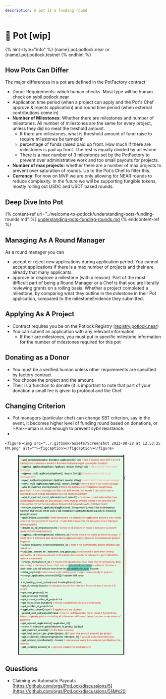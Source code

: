```yaml
---
description: A pot is a funding round
---
```


# 🍲 Pot \[wip]



{% hint style="info" %}
{name}.pot.potlock.near or {name}.pot.potlock.testnet
{% endhint %}

## How Pots Can Differ

The major differences in a pot are defined in the PotFactory contract&#x20;

* Donor Requirements: which human checks. Most type will be human check on sybil.potlock.near&#x20;
* Application time period (when a project can apply and the Pot's Chef approve & rejects application) and round time period (when external contributions come in)
* **Number of Milestones:** Whether there are milestones and number of milestones. All number of milestones are the same for every project, unless they did no meat the treshold amount.
  * If there are milestones, what is threshold amount of fund raise to require milestones be turned in
  * &#x20; percentage of funds raised paid up front. How much if there are milestones is pad up front. The rest is equally divided by milestone
  * There is a max number of 3 milestones set by the PotFactory to prevent over administrative work and too small payouts for projects.
* **Number of max projects:** whether there are a number of max projects to prevent over saturation of rounds. Up to the Pot's Chef to filter this.
* **Currency**: For now on MVP we are only allowing for NEAR rounds to reduce complexity. In the future we will be supporting fungible tokens, mostly rolling out USDC and USDT based rounds.



## Deep Dive Into Pot

{% content-ref url="../welcome-to-potlock/understanding-pots-funding-rounds.md" %}
[understanding-pots-funding-rounds.md](../welcome-to-potlock/understanding-pots-funding-rounds.md)
{% endcontent-ref %}

## Managing As A Round Manager

As a round manager you can&#x20;

* accept or reject new applications during application period. You cannot accept applications if there is a max number of projects and their are already that many applicants.&#x20;
* approve or disprove a milestone (with a reason). Part of the most difficult part of being a Round Manager or a Chef is that you are literally reviewing grants on a rolling basis. Whether a project completed a milestone, by comparing what they outline in the milestone in their Pot application, compared to the milestoneEvidence they submitted.&#x20;



## Applying As A Project

* Contract requires you be on the Potlock Registry ([registry.potlock.near](registry-live.md))
* You can submit an application with any relevant information&#x20;
  * If their are milestones, you must put in specific milestone information for the number of milestones required for this pot

## Donating as a Donor

* You must be a verified human unless other requirements are specified by factory contract
* You choose the project and the amount.
* Their is a function to donate (it is important to note that part of your donation a small fee is given to protocol and the Chef



## Changing Criterion

* Pot managers (particular chef) can change SBT criterion, say in the event, it becomes higher level of funding round based on donations, or I-Am-Human is not enough to prevent sybil resistance.&#x20;
*

    <figure><img src="../.gitbook/assets/Screenshot 2023-08-28 at 12.53.25 PM.png" alt=""><figcaption></figcaption></figure>

<figure><img src="../.gitbook/assets/Screenshot 2023-08-28 at 12.54.22 PM.png" alt=""><figcaption></figcaption></figure>

## Questions

* Claiming vs Automatic Payouts [https://github.com/orgs/PotLock/discussions/5](https://github.com/orgs/PotLock/discussions/5)&#x20;
